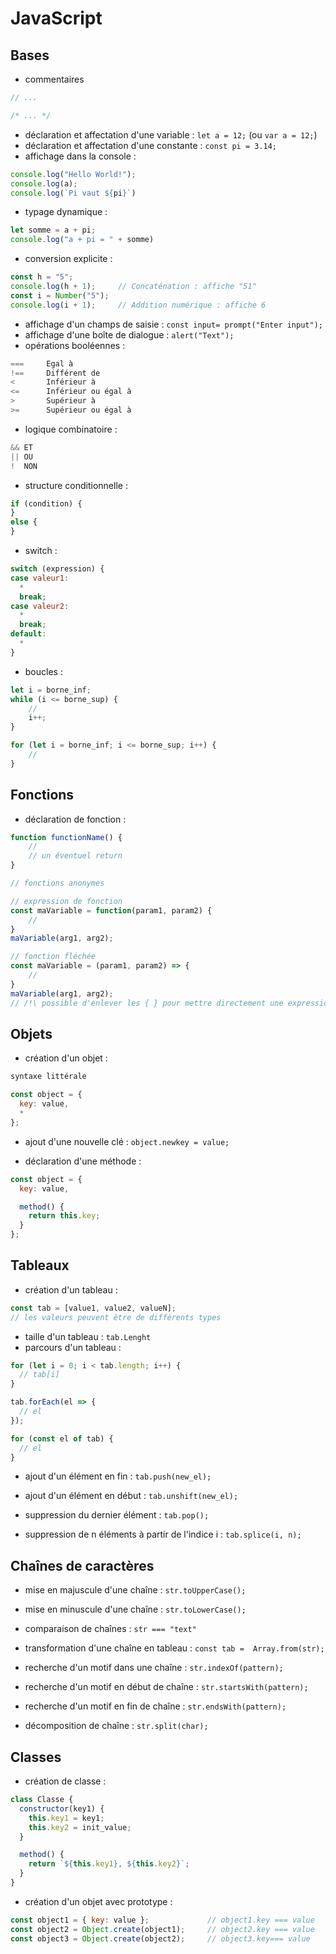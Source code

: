 # JavaScript

## Bases

* commentaires

```javascript
// ...

/* ... */
```

* déclaration et affectation d'une variable : `let a = 12;` (ou `var a = 12;`)
* déclaration et affectation d'une constante : `const pi = 3.14;`
* affichage dans la console :

```javascript
console.log("Hello World!");
console.log(a);
console.log(`Pi vaut ${pi}`)
```

* typage dynamique :

```javascript
let somme = a + pi;
console.log("a + pi = " + somme)
```

* conversion explicite :

```javascript
const h = "5";
console.log(h + 1);     // Concaténation : affiche "51"
const i = Number("5");
console.log(i + 1);     // Addition numérique : affiche 6

```

* affichage d'un champs de saisie : `const input= prompt("Enter input");`
* affichage d'une boîte de dialogue : `alert("Text");`
* opérations booléennes :
```javascript
===		Egal à
!==		Différent de
<		Inférieur à
<=		Inférieur ou égal à
> 		Supérieur à
>=		Supérieur ou égal à
```

* logique combinatoire :

```javascript
&& ET
|| OU
!  NON
```

* structure conditionnelle :

```javascript
if (condition) {
}
else {
}
```

* switch :

```javascript
switch (expression) {
case valeur1:
  *
  break;
case valeur2:
  *
  break;
default:
  *
}
```

* boucles :

```javascript
let i = borne_inf;
while (i <= borne_sup) {
    //
	i++;
}

for (let i = borne_inf; i <= borne_sup; i++) {
	//
}
```

## Fonctions

* déclaration de fonction :

```javascript
function functionName() {
	//
    // un éventuel return
}

// fonctions anonymes

// expression de fonction
const maVariable = function(param1, param2) {
	//
}
maVariable(arg1, arg2);

// fonction fléchée
const maVariable = (param1, param2) => {
    //
}
maVariable(arg1, arg2);
// /!\ possible d'enlever les { } pour mettre directement une expression
```

## Objets

* création d'un objet :

```javascript
syntaxe littérale

const object = {
  key: value,
  *
};
```

* ajout d'une nouvelle clé : `object.newkey = value;`

* déclaration d'une méthode :

```javascript
const object = {
  key: value,

  method() {
  	return this.key;
  }
};
```

## Tableaux

* création d'un tableau :

```javascript
const tab = [value1, value2, valueN];
// les valeurs peuvent être de différents types
```

* taille d'un tableau : `tab.Lenght`
* parcours d'un tableau :

```javascript
for (let i = 0; i < tab.length; i++) {
  // tab[i]
}

tab.forEach(el => {
  // el
});

for (const el of tab) {
  // el
}
```

* ajout d'un élément en fin : `tab.push(new_el);`

* ajout d'un élément en début : `tab.unshift(new_el);`

* suppression du dernier élément : `tab.pop();`

* suppression de n éléments à partir de l'indice i : `tab.splice(i, n);`

## Chaînes de caractères

* mise en majuscule d'une chaîne : `str.toUpperCase();`

* mise en minuscule d'une chaîne : `str.toLowerCase();`
* comparaison de chaînes : `str === "text"`

* transformation d'une chaîne en tableau : `const tab =  Array.from(str);`

* recherche d'un motif dans une chaîne : `str.indexOf(pattern);`

* recherche d'un motif en début de chaîne : `str.startsWith(pattern);`
* recherche d'un motif en fin de chaîne : `str.endsWith(pattern);`
* décomposition de chaîne : `str.split(char);`

## Classes

* création de classe :

```javascript
class Classe {
  constructor(key1) {
    this.key1 = key1;
    this.key2 = init_value;
  }

  method() {
    return `${this.key1}, ${this.key2}`;
  }
}
```

* création d'un objet avec prototype :

```javascript
const object1 = { key: value };				// object1.key === value
const object2 = Object.create(object1);		// object2.key === value
const object3 = Object.create(object2);		// object3.key=== value
```
